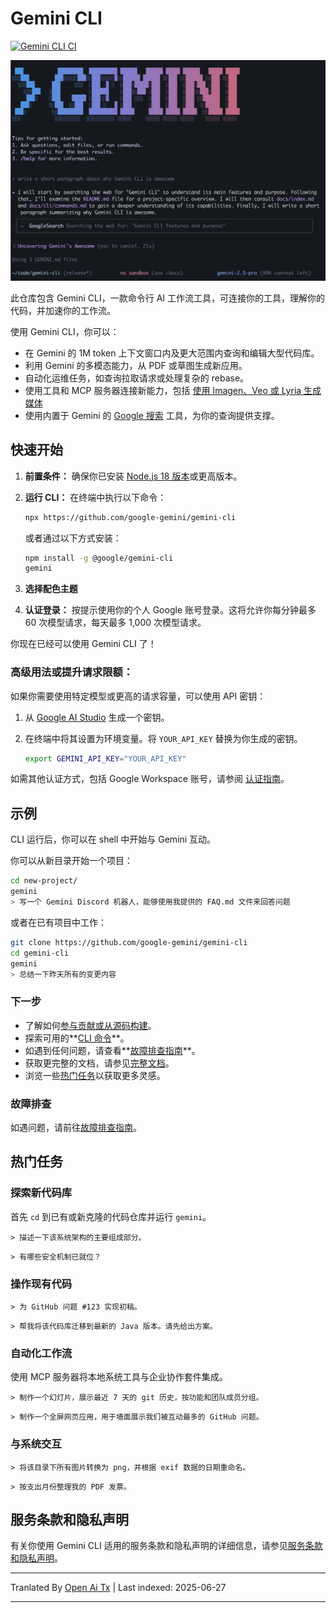 # Gemini CLI

[![Gemini CLI CI](https://github.com/google-gemini/gemini-cli/actions/workflows/ci.yml/badge.svg)](https://github.com/google-gemini/gemini-cli/actions/workflows/ci.yml)

![Gemini CLI 截图](https://raw.githubusercontent.com/google-gemini/gemini-cli/main/docs/assets/gemini-screenshot.png)

此仓库包含 Gemini CLI，一款命令行 AI 工作流工具，可连接你的工具，理解你的代码，并加速你的工作流。

使用 Gemini CLI，你可以：

- 在 Gemini 的 1M token 上下文窗口内及更大范围内查询和编辑大型代码库。
- 利用 Gemini 的多模态能力，从 PDF 或草图生成新应用。
- 自动化运维任务，如查询拉取请求或处理复杂的 rebase。
- 使用工具和 MCP 服务器连接新能力，包括 [使用 Imagen、Veo 或 Lyria 生成媒体](https://github.com/GoogleCloudPlatform/vertex-ai-creative-studio/tree/main/experiments/mcp-genmedia)
- 使用内置于 Gemini 的 [Google 搜索](https://ai.google.dev/gemini-api/docs/grounding) 工具，为你的查询提供支撑。

## 快速开始

1. **前置条件：** 确保你已安装 [Node.js 18 版本](https://nodejs.org/en/download)或更高版本。
2. **运行 CLI：** 在终端中执行以下命令：

   ```bash
   npx https://github.com/google-gemini/gemini-cli
   ```

   或者通过以下方式安装：

   ```bash
   npm install -g @google/gemini-cli
   gemini
   ```

3. **选择配色主题**
4. **认证登录：** 按提示使用你的个人 Google 账号登录。这将允许你每分钟最多 60 次模型请求，每天最多 1,000 次模型请求。

你现在已经可以使用 Gemini CLI 了！

### 高级用法或提升请求限额：

如果你需要使用特定模型或更高的请求容量，可以使用 API 密钥：

1. 从 [Google AI Studio](https://aistudio.google.com/apikey) 生成一个密钥。
2. 在终端中将其设置为环境变量。将 `YOUR_API_KEY` 替换为你生成的密钥。

   ```bash
   export GEMINI_API_KEY="YOUR_API_KEY"
   ```

如需其他认证方式，包括 Google Workspace 账号，请参阅 [认证指南](https://raw.githubusercontent.com/google-gemini/gemini-cli/main/docs/cli/authentication.md)。

## 示例

CLI 运行后，你可以在 shell 中开始与 Gemini 互动。

你可以从新目录开始一个项目：

```sh
cd new-project/
gemini
> 写一个 Gemini Discord 机器人，能够使用我提供的 FAQ.md 文件来回答问题
```

或者在已有项目中工作：

```sh
git clone https://github.com/google-gemini/gemini-cli
cd gemini-cli
gemini
> 总结一下昨天所有的变更内容
```

### 下一步

- 了解如何[参与贡献或从源码构建](https://raw.githubusercontent.com/google-gemini/gemini-cli/main/CONTRIBUTING.md)。
- 探索可用的**[CLI 命令](https://raw.githubusercontent.com/google-gemini/gemini-cli/main/docs/cli/commands.md)**。
- 如遇到任何问题，请查看**[故障排查指南](https://raw.githubusercontent.com/google-gemini/gemini-cli/main/docs/troubleshooting.md)**。
- 获取更完整的文档，请参见[完整文档](https://raw.githubusercontent.com/google-gemini/gemini-cli/main/docs/index.md)。
- 浏览一些[热门任务](#popular-tasks)以获取更多灵感。

### 故障排查

如遇问题，请前往[故障排查指南](https://raw.githubusercontent.com/google-gemini/gemini-cli/main/docs/troubleshooting.md)。

## 热门任务

### 探索新代码库

首先 `cd` 到已有或新克隆的代码仓库并运行 `gemini`。

```text
> 描述一下该系统架构的主要组成部分。
```

```text
> 有哪些安全机制已就位？
```

### 操作现有代码

```text
> 为 GitHub 问题 #123 实现初稿。
```

```text
> 帮我将该代码库迁移到最新的 Java 版本。请先给出方案。
```

### 自动化工作流

使用 MCP 服务器将本地系统工具与企业协作套件集成。

```text
> 制作一个幻灯片，展示最近 7 天的 git 历史，按功能和团队成员分组。
```

```text
> 制作一个全屏网页应用，用于墙面展示我们被互动最多的 GitHub 问题。
```

### 与系统交互

```text
> 将该目录下所有图片转换为 png，并根据 exif 数据的日期重命名。
```

```text
> 按支出月份整理我的 PDF 发票。
```

## 服务条款和隐私声明

有关你使用 Gemini CLI 适用的服务条款和隐私声明的详细信息，请参见[服务条款和隐私声明](https://raw.githubusercontent.com/google-gemini/gemini-cli/main/docs/tos-privacy.md)。


---


Tranlated By [Open Ai Tx](https://github.com/OpenAiTx/OpenAiTx) | Last indexed: 2025-06-27


---